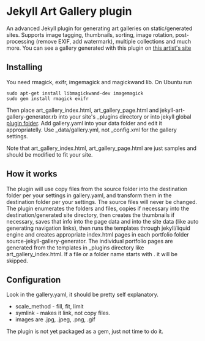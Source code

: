 # Jekyll Art Gallery plugin

An advanced Jekyll plugin for generating art galleries on static/generated sites. Supports image tagging, thumbnails, sorting, image rotation, post-processing (remove EXIF, add watermark), multiple collections and much more.
You can see a gallery generated with this plugin on [this artist's site](http://olgaivkin.com)

## Installing
You need rmagick, exifr, imgemagick and magickwand lib. On Ubuntu run

	sudo apt-get install libmagickwand-dev imagemagick
	sudo gem install rmagick exifr

Then place art_gallery_index.html, art_gallery_page.html and jekyll-art-gallery-generator.rb into your site's _plugins directory or into jekyll global [plugin folder](https://github.com/jekyll/jekyll/blob/master/site/_docs/plugins.md). Add gallery.yaml into your data folder and edit it appropriatelly.
Use _data/gallery.yml, not _config.xml for the gallery settings.

Note that  art_gallery_index.html, art_gallery_page.html are just samples and should be modified to fit your site.

## How it works

The plugin will use copy files from the source folder into the destination folder per your settings in gallery.yaml, and transform them in the destination folder per your settings. The source files will never be changed.
The plugin enumerates the folders and files, copies if necessary into the destination/generated site directory, then creates the thumbnails if necessary, saves that info into the page
 data and into the site data (like auto generating navigation links), then runs the templates through jekyll/liquid engine and creates appropriate index.html pages in each portfolio folder
source-jekyll-gallery-generator. The individual portfolio pages are generated from the templates in _plugins directory like art_gallery_index.html. If a file or a folder name starts with . it will be skipped.

## Configuration

Look in the gallery.yaml, it should be pretty self explanatory.

* scale_method - fill, fit, limit
* symlink - makes it link, not copy files.
* images are .jpg, .jpeg, .png, .gif

The plugin is not yet packaged as a gem, just not time to do it.
